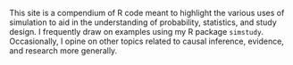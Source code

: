 This site is a compendium of R code meant to highlight the various uses of simulation to aid in the understanding of probability, statistics, and study design. I frequently draw on examples using my R package `simstudy`. Occasionally, I opine on other topics related to causal inference, evidence, and research more generally.